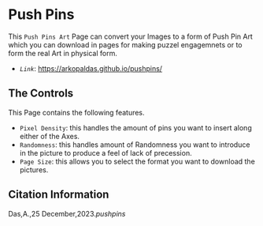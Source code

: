 # Push Pins

This `Push Pins Art` Page can convert your Images to a form of Push Pin Art which you can download in pages for making puzzel engagemnets or to form the real Art in physical form.

- _`Link`_: https://arkopaldas.github.io/pushpins/

## The Controls

This Page contains the following features.

- `Pixel Density`: this handles the amount of pins you want to insert along either of the Axes.
- `Randomness`: this handles amount of Randomness you want to introduce in the picture to produce a feel of lack of precession.
- `Page Size`: this allows you to select the format you want to download the pictures.

## Citation Information
Das,A.,25 December,2023._pushpins_
